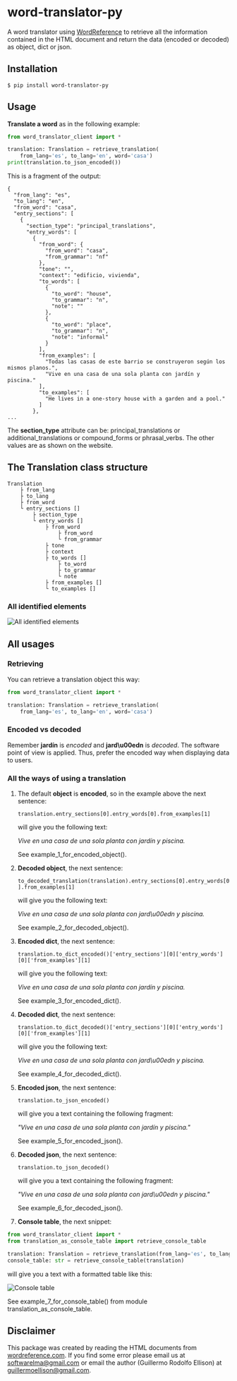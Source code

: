 # word-translator-py

A word translator using [WordReference](https://wordreference.com) to retrieve all the information contained in the HTML
document and return the data (encoded or decoded) as object, dict or json.

## Installation

```console
$ pip install word-translator-py
```

## Usage

**Translate a word** as in the following example:

```python
from word_translator_client import *

translation: Translation = retrieve_translation(
    from_lang='es', to_lang='en', word='casa')
print(translation.to_json_encoded())
```

This is a fragment of the output:

```console
{
  "from_lang": "es",
  "to_lang": "en",
  "from_word": "casa",
  "entry_sections": [
    {
      "section_type": "principal_translations",
      "entry_words": [
        {
          "from_word": {
            "from_word": "casa",
            "from_grammar": "nf"
          },
          "tone": "",
          "context": "edificio, vivienda",
          "to_words": [
            {
              "to_word": "house",
              "to_grammar": "n",
              "note": ""
            },
            {
              "to_word": "place",
              "to_grammar": "n",
              "note": "informal"
            }
          ],
          "from_examples": [
            "Todas las casas de este barrio se construyeron según los mismos planos.",
            "Vive en una casa de una sola planta con jardín y piscina."
          ],
          "to_examples": [
            "He lives in a one-story house with a garden and a pool."
          ]
        },
...
```

The **section_type** attribute can be: principal_translations or additional_translations or compound_forms or
phrasal_verbs. The other values are as shown on the website.

## The Translation class structure

```console
Translation
    ├ from_lang
    ├ to_lang
    ├ from_word
    └ entry_sections []
        ├ section_type
        └ entry_words []
            ├ from_word
                ├ from_word
                └ from_grammar
            ├ tone
            ├ context
            ├ to_words []
                ├ to_word
                ├ to_grammar
                └ note
            ├ from_examples []
            └ to_examples []
```

### All identified elements

![All identified elements](https://github.com/softwarelma/word_translator_py/blob/main/wr_entry.jpeg?raw=true)

## All usages

### Retrieving

You can retrieve a translation object this way:

```python
from word_translator_client import *

translation: Translation = retrieve_translation(
    from_lang='es', to_lang='en', word='casa')
```

### Encoded vs decoded

Remember **jardín** is _encoded_ and **jard\u00edn** is _decoded_. The software point of view is applied. Thus, prefer
the encoded way when displaying data to users.

### All the ways of using a translation

1. The default **object** is **encoded**, so in the example above the next sentence:

   `translation.entry_sections[0].entry_words[0].from_examples[1]`

   will give you the following text:

   _Vive en una casa de una sola planta con jardín y piscina._

   See example_1_for_encoded_object().
2. **Decoded object**, the next sentence:

   `to_decoded_translation(translation).entry_sections[0].entry_words[0].from_examples[1]`

   will give you the following text:

   _Vive en una casa de una sola planta con jard\u00edn y piscina._

   See example_2_for_decoded_object().
3. **Encoded dict**, the next sentence:

   `translation.to_dict_encoded()['entry_sections'][0]['entry_words'][0]['from_examples'][1]`

   will give you the following text:

   _Vive en una casa de una sola planta con jardín y piscina._

   See example_3_for_encoded_dict().
4. **Decoded dict**, the next sentence:

   `translation.to_dict_decoded()['entry_sections'][0]['entry_words'][0]['from_examples'][1]`

   will give you the following text:

   _Vive en una casa de una sola planta con jard\u00edn y piscina._

   See example_4_for_decoded_dict().
5. **Encoded json**, the next sentence:

   `translation.to_json_encoded()`

   will give you a text containing the following fragment:

   _"Vive en una casa de una sola planta con jardín y piscina."_

   See example_5_for_encoded_json().
6. **Decoded json**, the next sentence:

   `translation.to_json_decoded()`

   will give you a text containing the following fragment:

   _"Vive en una casa de una sola planta con jard\u00edn y piscina."_

   See example_6_for_decoded_json().
7. **Console table**, the next snippet:

```python
from word_translator_client import *
from translation_as_console_table import retrieve_console_table

translation: Translation = retrieve_translation(from_lang='es', to_lang='en', word='casa')
console_table: str = retrieve_console_table(translation)
```

will give you a text with a formatted table like this:

![Console table](https://github.com/softwarelma/word_translator_py/blob/main/console_table.jpg?raw=true)

See example_7_for_console_table() from module translation_as_console_table.

## Disclaimer

This package was created by reading the HTML documents from [wordreference.com](https://wordreference.com). If you find
some error please
email us at softwarelma@gmail.com or email the author (Guillermo Rodolfo Ellison) at guillermoellison@gmail.com.
